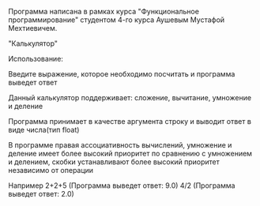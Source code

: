 

Программа написана в рамках курса "Функциональное программирование" студентом 4-го курса Аушевым Мустафой Мехтиевичем.

"Калькулятор"

Использование:

Введите выражение, которое необходимо посчитать и программа выведет ответ

Данный калькулятор поддерживает: сложение, вычитание, умножение и деление

Программа принимает в качестве аргумента строку и выводит ответ в виде числа(тип float)

В программе правая ассоциативность вычислений, умножение и деление имеет более высокий приоритет по сравнению с умножением и делением, скобки устанавливают более высокий приоритет независимо от операции

Например 2+2+5   (Программа выведет ответ: 9.0)
         4/2   (Программа выведет ответ: 2.0)